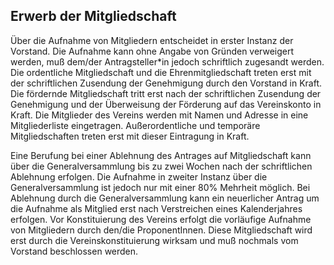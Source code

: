 ## Erwerb der Mitgliedschaft

Über die Aufnahme von Mitgliedern entscheidet in erster Instanz der Vorstand. Die Aufnahme kann ohne Angabe von Gründen verweigert werden, muß dem/der Antragsteller*in jedoch schriftlich zugesandt werden. Die ordentliche Mitgliedschaft und die Ehrenmitgliedschaft treten erst mit der schriftlichen Zusendung der Genehmigung durch den Vorstand in Kraft. Die fördernde Mitgliedschaft tritt erst nach der schriftlichen Zusendung der Genehmigung und der Überweisung der Förderung auf das Vereinskonto in Kraft. Die Mitglieder des Vereins werden mit Namen und Adresse in eine Mitgliederliste eingetragen. Außerordentliche und temporäre Mitgliedschaften treten erst mit dieser Eintragung in Kraft.

Eine Berufung bei einer Ablehnung des Antrages auf Mitgliedschaft kann über die Generalversammlung bis zu zwei Wochen nach der schriftlichen Ablehnung erfolgen. Die Aufnahme in zweiter Instanz über die Generalversammlung ist jedoch nur mit einer 80% Mehrheit möglich. Bei Ablehnung durch die Generalversammlung kann ein neuerlicher Antrag um die Aufnahme als Mitglied erst nach Verstreichen eines Kalenderjahres erfolgen.
Vor Konstituierung des Vereins erfolgt die vorläufige Aufnahme von Mitgliedern durch den/die ProponentInnen. Diese Mitgliedschaft wird erst durch die Vereinskonstituierung wirksam und muß nochmals vom Vorstand beschlossen werden.
